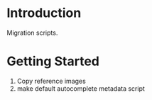 # Introduction 
Migration scripts. 

# Getting Started
1.	Copy reference images
2.	make default autocomplete metadata script
